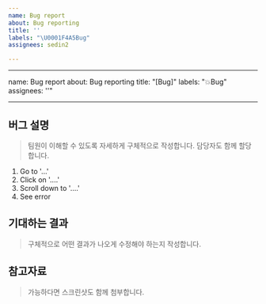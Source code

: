 ```yaml
---
name: Bug report
about: Bug reporting
title: ''
labels: "\U0001F4A5Bug"
assignees: sedin2

---
```


---
name: Bug report
about: Bug reporting
title: "[Bug]"
labels: "💥Bug"
assignees: ''"

---

## 버그 설명
> 팀원이 이해할 수 있도록 자세하게 구체적으로 작성합니다. 담당자도 함께 할당 합니다.

1. Go to '...'
2. Click on '....'
3. Scroll down to '....'
4. See error

## 기대하는 결과
> 구체적으로 어떤 결과가 나오게 수정해야 하는지 작성합니다.

## 참고자료
> 가능하다면 스크린샷도 함께 첨부합니다.
